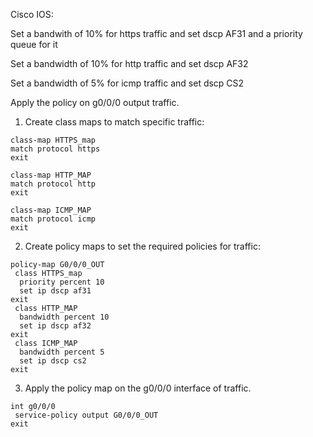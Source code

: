 Cisco IOS:

Set a bandwith of 10% for https traffic and set dscp AF31 and a priority queue for it

Set a bandwidth of 10% for http traffic and set dscp AF32

Set a bandwidth of 5% for icmp traffic and set dscp CS2

Apply the policy on g0/0/0 output traffic.

1. Create class maps to match specific traffic:
```
class-map HTTPS_map
match protocol https
exit

class-map HTTP_MAP
match protocol http
exit

class-map ICMP_MAP
match protocol icmp
exit
```
2. Create policy maps to set the required policies for traffic:

```
policy-map G0/0/0_OUT
 class HTTPS_map
  priority percent 10
  set ip dscp af31
exit
 class HTTP_MAP
  bandwidth percent 10
  set ip dscp af32
exit
 class ICMP_MAP
  bandwidth percent 5
  set ip dscp cs2
exit
```

3. Apply the policy map on the g0/0/0 interface of traffic.
```
int g0/0/0
 service-policy output G0/0/0_OUT
exit
```
